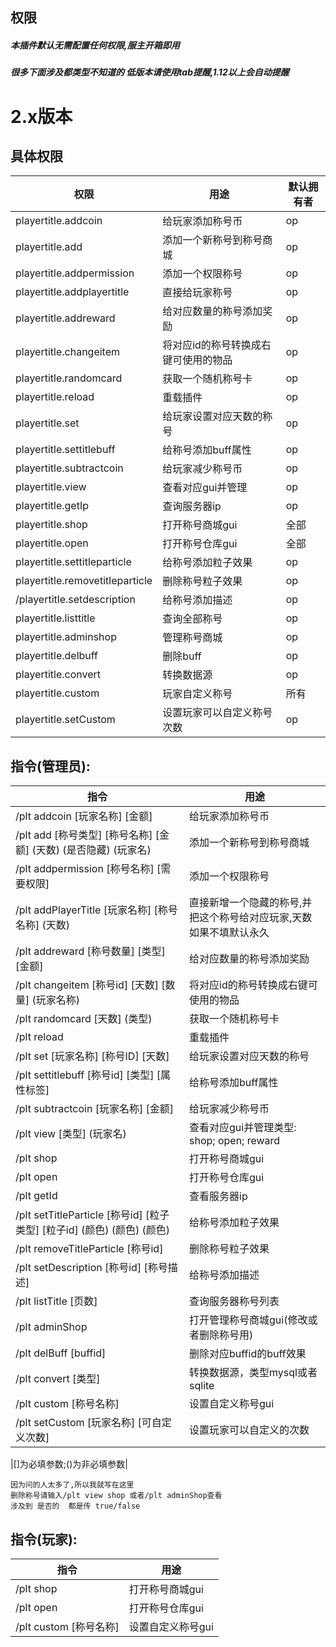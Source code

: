 <!-- docs/PlayerTitle/zh_CN/command.md -->

## 权限
##### 本插件默认无需配置任何权限,服主开箱即用
##### 很多下面涉及都类型不知道的 低版本请使用tab提醒,1.12以上会自动提醒

# 2.x版本

## 具体权限
|  权限 | 用途  | 默认拥有者 |
| ------------ | ------------ | ------------ |
| playertitle.addcoin  | 给玩家添加称号币  | op |
| playertitle.add  | 添加一个新称号到称号商城 | op |
| playertitle.addpermission  | 添加一个权限称号 | op |
| playertitle.addplayertitle  | 直接给玩家称号 | op |
| playertitle.addreward  | 给对应数量的称号添加奖励 | op |
| playertitle.changeitem  | 将对应id的称号转换成右键可使用的物品 | op |
| playertitle.randomcard  | 获取一个随机称号卡 | op |
| playertitle.reload  | 重载插件 | op |
| playertitle.set  | 给玩家设置对应天数的称号 | op |
| playertitle.settitlebuff  | 给称号添加buff属性 | op |
| playertitle.subtractcoin  | 给玩家减少称号币 | op |
| playertitle.view  | 查看对应gui并管理 | op |
| playertitle.getIp  | 查询服务器ip | op |
| playertitle.shop  | 打开称号商城gui | 全部 |
| playertitle.open  | 打开称号仓库gui | 全部 |
| playertitle.settitleparticle  | 给称号添加粒子效果 | op |
| playertitle.removetitleparticle  | 删除称号粒子效果 | op |
|/playertitle.setdescription  | 给称号添加描述 | op |
| playertitle.listtitle  | 查询全部称号 | op |
| playertitle.adminshop  | 管理称号商城 | op |
| playertitle.delbuff  | 删除buff | op |
| playertitle.convert  | 转换数据源 | op |
| playertitle.custom| 玩家自定义称号 | 所有|
| playertitle.setCustom| 设置玩家可以自定义称号次数 |op|

## 指令(管理员):
|  指令 | 用途  |
| ------------ | ------------ |
| /plt addcoin [玩家名称] [金额] | 给玩家添加称号币  |
| /plt add [称号类型] [称号名称] [金额] (天数) (是否隐藏) (玩家名) | 添加一个新称号到称号商城 |
| /plt addpermission [称号名称] [需要权限]  | 添加一个权限称号 |
|/plt addPlayerTitle [玩家名称] [称号名称] (天数)  |直接新增一个隐藏的称号,并把这个称号给对应玩家,天数如果不填默认永久|
| /plt addreward [称号数量] [类型] [金额]  | 给对应数量的称号添加奖励 |
| /plt changeitem  [称号id] [天数] [数量] (玩家名称)   | 将对应id的称号转换成右键可使用的物品 |
| /plt randomcard [天数] (类型)  | 获取一个随机称号卡 | 
| /plt reload  | 重载插件 |
| /plt set [玩家名称] [称号ID] [天数] | 给玩家设置对应天数的称号 |
| /plt settitlebuff [称号id] [类型] [属性标签]   | 给称号添加buff属性 |
| /plt subtractcoin [玩家名称] [金额]  | 给玩家减少称号币 | 
| /plt view [类型] (玩家名)   | 查看对应gui并管理类型: shop; open;  reward|
| /plt shop  | 打开称号商城gui | 
| /plt open  | 打开称号仓库gui | 
| /plt getId  | 查看服务器ip | 
|/plt setTitleParticle [称号id] [粒子类型] [粒子id] (颜色) (颜色) (颜色)|给称号添加粒子效果|
|/plt removeTitleParticle [称号id]|删除称号粒子效果|
| /plt setDescription [称号id] [称号描述] | 给称号添加描述|
| /plt listTitle [页数]   | 查询服务器称号列表  |
| /plt adminShop   |  打开管理称号商城gui(修改或者删除称号用) |
| /plt delBuff [buffid]   |  删除对应buffid的buff效果 |
|/plt convert [类型] | 转换数据源，类型mysql或者sqlite|
|/plt custom [称号名称]| 设置自定义称号gui |
|/plt setCustom [玩家名称] [可自定义次数] | 设置玩家可以自定义的次数 |

|[]为必填参数;()为非必填参数|

```
因为问的人太多了,所以我就写在这里
删除称号请输入/plt view shop 或者/plt adminShop查看
涉及到 是否的  都是传 true/false
```

## 指令(玩家):
|  指令 | 用途  |
| ------------ | ------------ |
| /plt shop   |  打开称号商城gui |
| /plt open    |  打开称号仓库gui |
|/plt custom [称号名称]| 设置自定义称号gui |